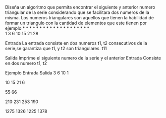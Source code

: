 Diseña un algoritmo que permita encontrar el siguiente y anterior numero triangular de la serie considerando que se facilitara dos numeros de la misma.
Los numeros triangulares son aquellos que tienen la habilidad de formar un triangulo con la cantidad de elementos que este tienen
por ejemplo                               	   *
							 *                * *
				 *          * *              * * *
       *		* *		   * * *          	* * * *   
       1		3			 6                 10            15           21        28
	   
Entrada
La entrada consiste en dos numeros t1, t2 consecutivos de la serie,se garantiza que t1, y t2 son triangulares. t1<t2 y t1>1

Salida
Imprime el siguiente numero de la serie y el anterior
Entrada
Consiste en dos numero t1, t2

Ejemplo
Entrada			Salida
3 6				10   1

10 15			21   6

55 66

210 231        253   190


1275 1326      1225  1378